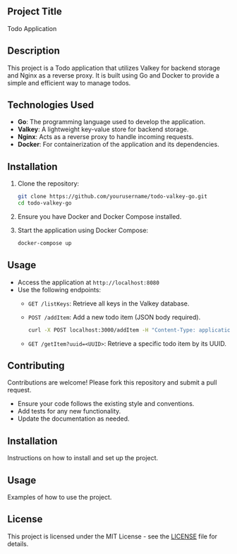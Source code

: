 ## Project Title

Todo Application

## Description

This project is a Todo application that utilizes Valkey for backend storage and Nginx as a reverse proxy. It is built using Go and Docker to provide a simple and efficient way to manage todos.

## Technologies Used

- **Go**: The programming language used to develop the application.
- **Valkey**: A lightweight key-value store for backend storage.
- **Nginx**: Acts as a reverse proxy to handle incoming requests.
- **Docker**: For containerization of the application and its dependencies.

## Installation

1. Clone the repository:

   ```bash
   git clone https://github.com/yourusername/todo-valkey-go.git
   cd todo-valkey-go
   ```

2. Ensure you have Docker and Docker Compose installed.
3. Start the application using Docker Compose:

   ```bash
   docker-compose up
   ```

## Usage

- Access the application at `http://localhost:8080`
- Use the following endpoints:
  - `GET /listKeys`: Retrieve all keys in the Valkey database.
  - `POST /addItem`: Add a new todo item (JSON body required).

    ```bash
    curl -X POST localhost:3000/addItem -H "Content-Type: application/json" -d '{ "Description": "Need to prettify error handling and add authentication eventually", "Status": 2 }'
    ```
  - `GET /getItem?uuid=<UUID>`: Retrieve a specific todo item by its UUID.

## Contributing

Contributions are welcome! Please fork this repository and submit a pull request.

- Ensure your code follows the existing style and conventions.
- Add tests for any new functionality.
- Update the documentation as needed.

## Installation

Instructions on how to install and set up the project.

## Usage

Examples of how to use the project.

## License

This project is licensed under the MIT License - see the [LICENSE](LICENSE) file for details.
